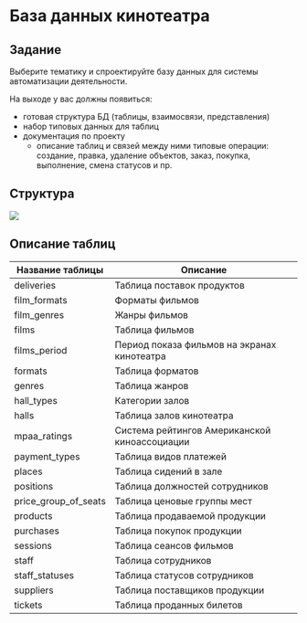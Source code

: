 # База данных кинотеатра

## Задание
Выберите тематику и спроектируйте базу данных для системы автоматизации деятельности.

На выходе у вас должны появиться:

* готовая структура БД (таблицы, взаимосвязи, представления)
* набор типовых данных для таблиц
* документация по проекту
	* описание таблиц и связей между ними
типовые операции: создание, правка, удаление объектов, заказ, покупка, выполнение, смена статусов и пр.

## Структура
![](https://gitlab.com/xitowzys-isu-laboratory-work/fourth-semester/databases/cinema-database/-/raw/master/raw/Structure.svg)

## Описание таблиц
| Название таблицы | Описание |
| ------ | ------ |
| deliveries | Таблица поставок продуктов |
| film\_formats | Форматы фильмов |
| film\_genres | Жанры фильмов |
| films | Таблица фильмов |
| films\_period | Период показа фильмов на экранах кинотеатра |
| formats | Таблица форматов |
| genres | Таблица жанров |
| hall\_types | Категории залов |
| halls | Таблица залов кинотеатра |
| mpaa\_ratings | Система рейтингов Американской киноассоциации |
| payment\_types | Таблица видов платежей |
| places | Таблица сидений в зале |
| positions | Таблица должностей сотрудников|
| price\_group\_of\_seats | Таблица ценовые группы мест |
| products | Таблица продаваемой продукции  |
| purchases | Таблица покупок продукции |
| sessions | Таблица сеансов фильмов |
| staff | Таблица сотрудников |
| staff\_statuses | Таблица статусов сотрудников |
| suppliers | Таблица поставщиков продукции |
| tickets | Таблица проданных билетов |